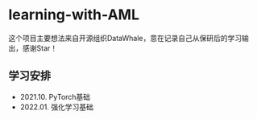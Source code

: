 # learning-with-AML
这个项目主要想法来自开源组织DataWhale，意在记录自己从保研后的学习输出，感谢Star！
## 学习安排
- 2021.10. PyTorch基础
- 2022.01. 强化学习基础
